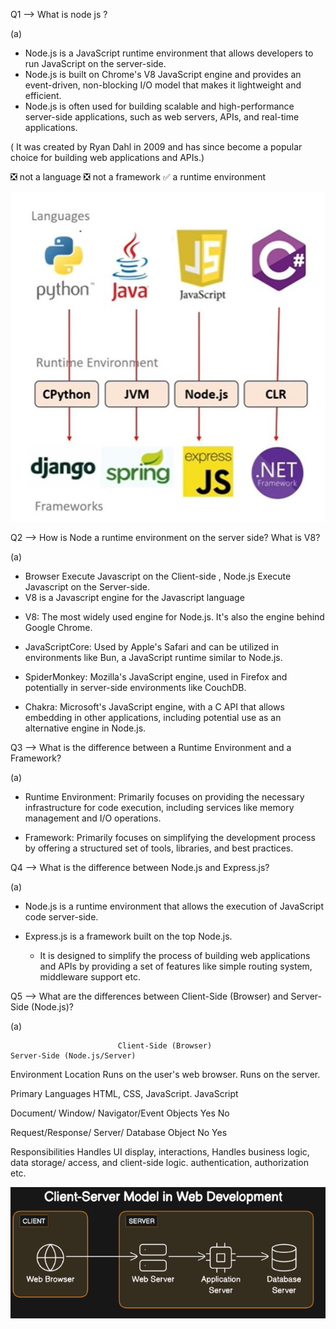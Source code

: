 

Q1 -->  What is node js ? 

(a)
 * Node.js is a JavaScript runtime environment that allows developers to run JavaScript on the server-side.
 * Node.js is built on Chrome's V8 JavaScript engine and provides an event-driven, non-blocking I/O model that makes it lightweight and efficient. 
 * Node.js is often used for building scalable and high-performance server-side applications, such as web servers, APIs, and real-time applications.

( It was created by Ryan Dahl in 2009 and has since become a popular choice for building web applications and APIs.)

❎ not a language
❎ not a framework
✅ a runtime environment

![alt text](</assest/WhatsApp Image 2025-05-05 at 15.07.58_4cf886ac.jpg>)

Q2 --> How is Node a runtime environment on the server side? What is V8?

(a)
* Browser Execute Javascript on the Client-side , Node.js Execute Javascript on the Server-side.
* V8 is a Javascript engine for the Javascript language 

- V8:
The most widely used engine for Node.js. It's also the engine behind Google Chrome.

- JavaScriptCore:
Used by Apple's Safari and can be utilized in environments like Bun, a JavaScript runtime similar to Node.js.

- SpiderMonkey:
Mozilla's JavaScript engine, used in Firefox and potentially in server-side environments like CouchDB.

- Chakra:
Microsoft's JavaScript engine, with a C API that allows embedding in other applications, including potential use as an alternative engine in Node.js.

Q3 --> What is the difference between a Runtime Environment and a Framework?

(a)
* Runtime Environment: Primarily focuses on providing the necessary infrastructure for code execution, including services like memory management and I/O operations.

* Framework: Primarily focuses on simplifying the development process by offering a structured set of tools, libraries, and best practices.

Q4 --> What is the difference between Node.js and Express.js?

(a)
* Node.js is a runtime environment that allows the execution of JavaScript code server-side.

* Express.js is a framework built on the top Node.js.
    * It is designed to simplify the process of building web applications and APIs by providing a set of features like simple routing system, middleware support etc.


Q5 --> What are the differences between Client-Side (Browser) and Server-Side (Node.js)?

(a)

                            Client-Side (Browser)                    Server-Side (Node.js/Server)

Environment Location        Runs on the user's web browser.           Runs on the server.

Primary Languages           HTML, CSS, JavaScript.                    JavaScript

Document/ Window/
Navigator/Event Objects     Yes                                       No

Request/Response/
Server/ Database Object    No                                        Yes

Responsibilities           Handles UI display, interactions,         Handles business logic, data storage/ access, 
                           and client-side logic.                    authentication, authorization etc. 


![alt text](/assest/image.png)

